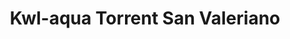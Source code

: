 ---
title: "Kwl-aqua Torrent San Valeriano"
url: /torrent/kwl-aqua-torrent-san-valeriano/
shop: Wäscherei
---